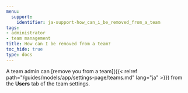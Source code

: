 ```yaml
---
menu:
  support:
    identifier: ja-support-how_can_i_be_removed_from_a_team
tags:
- administrator
- team management
title: How can I be removed from a team?
toc_hide: true
type: docs
---
```


A team admin can [remove you from a team]({{< relref path="/guides/models/app/settings-page/teams.md" lang="ja" >}})  from the **Users** tab of the team settings.